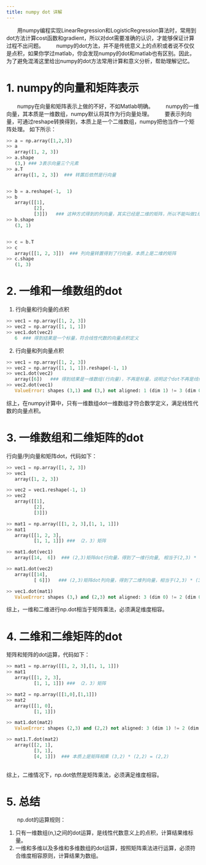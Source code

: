 ```yaml
---
title: numpy dot 详解
---
```

&emsp;&emsp;用numpy编程实现LinearRegression和LogisticRegression算法时，常用到dot方法计算cost函数和gradient，所以对dot需要准确的认识，才能够保证计算过程不出问题。
&emsp;&emsp;numpy的dot方法，并不是传统意义上的点积或者说不仅仅是点积，如果你学过matlab，你会发现numpy的dot和matlab也有区别。因此，为了避免混淆这里给出numpy的dot方法常用计算和意义分析，帮助理解记忆。

# 1. numpy的向量和矩阵表示

&emsp;&emsp;numpy在向量和矩阵表示上做的不好，不如Matlab明确。
&emsp;&emsp;numpy的一维向量，其本质是一维数组，numpy默认将其作为行向量处理。
&emsp;&emsp;要表示列向量，可通过reshape转换得到，本质上是一个二维数组，numpy把他当作一个矩阵处理。
如下所示：
``` python
>> a = np.array([1,2,3])
>> a
   array([1, 2, 3])
>> a.shape
   (3,) ### 3表示向量三个元素
>> a.T
   array([1, 2, 3])  ### 转置后依然是行向量


>> b = a.reshape(-1,  1)
>> b
   array([[1],
          [2],
          [3]])   ### 这种方式得到的列向量，其实已经是二维的矩阵，所以不能叫做1维的向量
>> b.shape
   (3, 1) 


>> c = b.T
>> c
   array([[1, 2, 3]])  ### 列向量转置得到了行向量，本质上是二维的矩阵
>> c.shape
   (1, 3)
```

# 2. 一维和一维数组的dot

1. 行向量和行向量的点积
``` python
>> vec1 = np.array([1, 2, 3])
>> vec2 = np.array([1, 1, 1])
>> vec1.dot(vec2)
   6  ### 得到结果是一个标量，符合线性代数的向量点积定义
```

2. 行向量和列向量点积
``` python
>> vec1 = np.array([1, 2, 3])
>> vec2 = np.array([1, 1, 1]).reshape(-1, 1)
>> vec1.dot(vec2)
   array([6])   ### 得到结果是一维数组(行向量)，不再是标量，说明这个dot不再是线性代数意义上的点积，而是矩阵乘法
>> vec2.dot(vec1)
   ValueError: shapes (3,1) and (3,) not aligned: 1 (dim 1) != 3 (dim 0) ###果然报错了，因为矩阵乘法必须保证维度相容vec2 (3,1) 无法和vec1 (3,)相乘
```

综上，在numpy计算中，只有一维数组dot一维数组才符合数学定义，满足线性代数的向量点积。

# 3. 一维数组和二维矩阵的dot
行向量/列向量和矩阵dot，代码如下：
``` python
>> vec1 = np.array([1, 2, 3])
>> vec1
   array([1, 2, 3])

>> vec2 = vec1.reshape(-1, 1)
>> vec2
   array([[1],
          [2],
       	  [3]])

>> mat1 = np.array([[1, 2, 3],[1, 1, 1]])
>> mat1
   array([[1, 2, 3],
          [1, 1, 1]]) ### （2，3）矩阵

>> mat1.dot(vec1)
   array([14,  6])  ### (2,3)矩阵dot行向量，得到了一维行向量, 相当于(2,3) * (3,) = (2,) 

>> mat1.dot(vec2)
   array([[14],
          [ 6]])   ### (2,3)矩阵dot列向量，得到了二维列向量，相当于(2,3) * (3,1) = (2,1) 

>> vec1.dot(mat1) 
   ValueError: shapes (3,) and (2,3) not aligned: 3 (dim 0) != 2 (dim 0) ### (3,)*(2,3)不符合维度相容，报错
```

综上，一维和二维进行np.dot相当于矩阵乘法，必须满足维度相容。

# 4. 二维和二维矩阵的dot
矩阵和矩阵的dot运算，代码如下：
``` python 
>> mat1 = np.array([[1, 2, 3],[1, 1, 1]])
>> mat1
   array([[1, 2, 3],
          [1, 1, 1]]) ### （2，3）矩阵

>> mat2 = np.array([[1,0],[1,1]])
>> mat2
   array([[1, 0],
          [1, 1]])

>> mat1.dot(mat2)
   ValueError: shapes (2,3) and (2,2) not aligned: 3 (dim 1) != 2 (dim 0)  ### 报错，维度不相容

>> mat1.T.dot(mat2)
   array([[2, 1],
          [3, 1],
          [4, 1]])  ### 本质上是矩阵相乘 (3,2) * (2,2) = (2,2)
   
```

综上，二维情况下，np.dot依然是矩阵乘法，必须满足维度相容。

# 5. 总结
&emsp;&emsp;np.dot的运算规则：
1. 只有一维数组(n,)之间的dot运算，是线性代数意义上的点积，计算结果维标量。
2. 一维和多维以及多维和多维数组的dot运算，按照矩阵乘法进行运算，必须符合维度相容原则，计算结果为数组。

